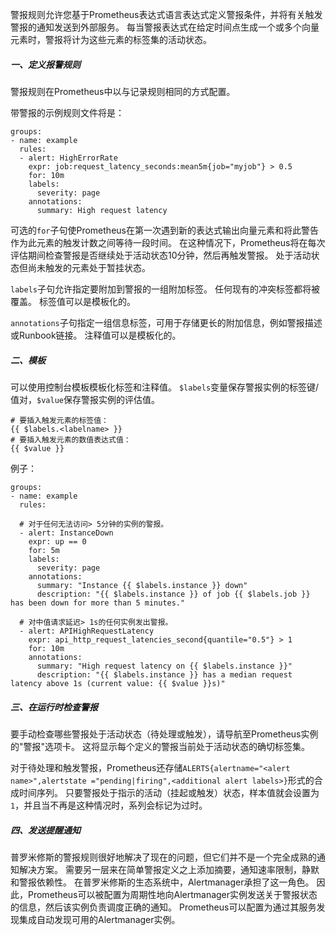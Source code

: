 警报规则允许您基于Prometheus表达式语言表达式定义警报条件，并将有关触发警报的通知发送到外部服务。 每当警报表达式在给定时间点生成一个或多个向量元素时，警报将计为这些元素的标签集的活动状态。

##### 一、定义报警规则
警报规则在Prometheus中以与记录规则相同的方式配置。

带警报的示例规则文件将是：
```
groups:
- name: example
  rules:
  - alert: HighErrorRate
    expr: job:request_latency_seconds:mean5m{job="myjob"} > 0.5
    for: 10m
    labels:
      severity: page
    annotations:
      summary: High request latency
```
可选的`for`子句使Prometheus在第一次遇到新的表达式输出向量元素和将此警告作为此元素的触发计数之间等待一段时间。 在这种情况下，Prometheus将在每次评估期间检查警报是否继续处于活动状态10分钟，然后再触发警报。 处于活动状态但尚未触发的元素处于暂挂状态。

`labels`子句允许指定要附加到警报的一组附加标签。 任何现有的冲突标签都将被覆盖。 标签值可以是模板化的。

`annotations`子句指定一组信息标签，可用于存储更长的附加信息，例如警报描述或Runbook链接。 注释值可以是模板化的。

##### 二、模板
可以使用控制台模板模板化标签和注释值。 `$labels`变量保存警报实例的标签键/值对，`$value`保存警报实例的评估值。
```
# 要插入触发元素的标签值：
{{ $labels.<labelname> }}
# 要插入触发元素的数值表达式值：
{{ $value }}
```
例子：
```
groups:
- name: example
  rules:

  # 对于任何无法访问> 5分钟的实例的警报。
  - alert: InstanceDown
    expr: up == 0
    for: 5m
    labels:
      severity: page
    annotations:
      summary: "Instance {{ $labels.instance }} down"
      description: "{{ $labels.instance }} of job {{ $labels.job }} has been down for more than 5 minutes."

  # 对中值请求延迟> 1s的任何实例发出警报。
  - alert: APIHighRequestLatency
    expr: api_http_request_latencies_second{quantile="0.5"} > 1
    for: 10m
    annotations:
      summary: "High request latency on {{ $labels.instance }}"
      description: "{{ $labels.instance }} has a median request latency above 1s (current value: {{ $value }}s)"
```

##### 三、在运行时检查警报
要手动检查哪些警报处于活动状态（待处理或触发），请导航至Prometheus实例的"警报"选项卡。 这将显示每个定义的警报当前处于活动状态的确切标签集。

对于待处理和触发警报，Prometheus还存储`ALERTS{alertname="<alert name>",alertstate ="pending|firing",<additional alert labels>}`形式的合成时间序列。 只要警报处于指示的活动（挂起或触发）状态，样本值就会设置为`1`，并且当不再是这种情况时，系列会标记为过时。

##### 四、发送提醒通知
普罗米修斯的警报规则很好地解决了现在的问题，但它们并不是一个完全成熟的通知解决方案。 需要另一层来在简单警报定义之上添加摘要，通知速率限制，静默和警报依赖性。 在普罗米修斯的生态系统中，Alertmanager承担了这一角色。 因此，Prometheus可以被配置为周期性地向Alertmanager实例发送关于警报状态的信息，然后该实例负责调度正确的通知。
Prometheus可以配置为通过其服务发现集成自动发现可用的Alertmanager实例。
